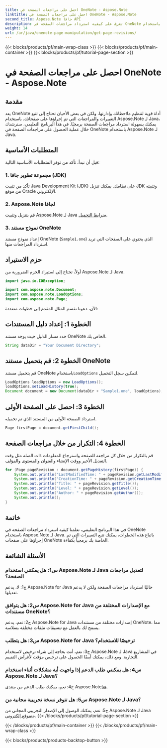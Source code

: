 ```yaml
---
title: احصل على مراجعات الصفحة في OneNote - Aspose.Note
linktitle: احصل على مراجعات الصفحة في OneNote - Aspose.Note
second_title: Aspose.Note جافا API
description: تعرف على كيفية استرداد مراجعات الصفحة في OneNote باستخدام Aspose.Note لـ Java. اتبع دليلنا خطوة بخطوة لتتبع التغييرات بشكل فعال.
weight: 14
url: /ar/java/onenote-page-manipulation/get-page-revisions/
---
```


{{< blocks/products/pf/main-wrap-class >}}
{{< blocks/products/pf/main-container >}}
{{< blocks/products/pf/tutorial-page-section >}}

# احصل على مراجعات الصفحة في OneNote - Aspose.Note

## مقدمة

يعد OneNote أداة قوية لتنظيم ملاحظاتك وإدارتها، ولكن في بعض الأحيان تحتاج إلى تتبع التغييرات والمراجعات التي تم إجراؤها على صفحاتك. باستخدام Aspose.Note لـ Java، يمكنك بسهولة استرداد مراجعات الصفحة برمجيًا. في هذا البرنامج التعليمي، سنرشدك خلال عملية الحصول على مراجعات الصفحة في OneNote باستخدام Aspose.Note لـ Java.

## المتطلبات الأساسية

قبل أن نبدأ، تأكد من توفر المتطلبات الأساسية التالية:

### 1. مجموعة تطوير جافا (JDK)

تأكد من تثبيت Java Development Kit (JDK) على نظامك. يمكنك تنزيل JDK وتثبيته من موقع Oracle الإلكتروني.

### 2. Aspose.Note لجافا

قم بتنزيل وتثبيت Aspose.Note لـ Java من[رابط التحميل](https://releases.aspose.com/note/java/).

### 3. نموذج مستند OneNote

إعداد نموذج مستند OneNote (`Sample1.one`) الذي يحتوي على الصفحات التي تريد استرداد المراجعات منها.

## حزم الاستيراد

أولاً، تحتاج إلى استيراد الحزم الضرورية من Aspose.Note لـ Java.

```java
import java.io.IOException;

import com.aspose.note.Document;
import com.aspose.note.LoadOptions;
import com.aspose.note.Page;
```

الآن، دعونا نقسم المثال المقدم إلى خطوات متعددة:

## الخطوة 1: إعداد دليل المستندات

حدد مسار الدليل حيث يوجد مستند OneNote الخاص بك.

```java
String dataDir = "Your Document Directory";
```

## الخطوة 2: قم بتحميل مستند OneNote

 قم بتحميل مستند OneNote باستخدام`LoadOptions` لتمكين سجل التحميل.

```java
LoadOptions loadOptions = new LoadOptions();
loadOptions.setLoadHistory(true);
Document document = new Document(dataDir + "Sample1.one", loadOptions);
```

## الخطوة 3: احصل على الصفحة الأولى

استرداد الصفحة الأولى من المستند الذي تم تحميله.

```java
Page firstPage = document.getFirstChild();
```

## الخطوة 4: التكرار من خلال مراجعات الصفحة

قم بالتكرار من خلال كل مراجعة للصفحة واسترجاع المعلومات ذات الصلة مثل وقت التعديل الأخير ووقت الإنشاء والعنوان والمستوى والمؤلف.

```java
for (Page pageRevision : document.getPageHistory(firstPage)) {
    System.out.println("LastModifiedTime: " + pageRevision.getLastModifiedTime());
    System.out.println("CreationTime: " + pageRevision.getCreationTime());
    System.out.println("Title: " + pageRevision.getTitle());
    System.out.println("Level: " + pageRevision.getLevel());
    System.out.println("Author: " + pageRevision.getAuthor());
    System.out.println();
}
```

## خاتمة

في هذا البرنامج التعليمي، تعلمنا كيفية استرداد مراجعات الصفحة في OneNote باستخدام Aspose.Note لـ Java. باتباع هذه الخطوات، يمكنك تتبع التغييرات التي تم إجراؤها على صفحات OneNote الخاصة بك برمجياً بكفاءة.

## الأسئلة الشائعة

### س1: هل يمكنني استخدام Aspose.Note لـ Java لتعديل مراجعات الصفحة؟

ج1: لا، يدعم Aspose.Note for Java حاليًا استرداد مراجعات الصفحة ولكن لا يدعم تعديلها.

### س2: هل يتوافق Aspose.Note for Java مع الإصدارات المختلفة من مستندات OneNote؟

ج2: نعم، يدعم Aspose.Note for Java إصدارات مختلفة من مستندات OneNote، مما يسمح لك بالعمل مع تنسيقات ملفات مختلفة بسلاسة.

### س3: هل يتطلب Aspose.Note for Java ترخيصًا للاستخدام؟

ج3: نعم، أنت بحاجة إلى شراء ترخيص لاستخدام Aspose.Note لـ Java في المشاريع التجارية. ومع ذلك، يمكنك أيضًا الحصول على ترخيص مؤقت لأغراض التقييم.

### س4: هل يمكنني طلب الدعم إذا واجهت أية مشكلات أثناء استخدام Aspose.Note لـ Java؟

 ج4: نعم، يمكنك طلب الدعم من منتدى Aspose.Note[هنا](https://forum.aspose.com/c/note/28).

### س5: هل تتوفر نسخة تجريبية مجانية من Aspose.Note لـ Java؟

 ج5: نعم، يمكنك الوصول إلى الإصدار التجريبي المجاني من Aspose.Note لـ Java من[موقع إلكتروني](https://releases.aspose.com/).
{{< /blocks/products/pf/tutorial-page-section >}}

{{< /blocks/products/pf/main-container >}}
{{< /blocks/products/pf/main-wrap-class >}}

{{< blocks/products/products-backtop-button >}}
